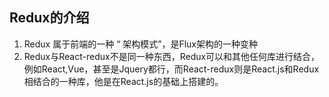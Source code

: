 ## Redux的介绍

1. Redux 属于前端的一种 “ 架构模式”，是Flux架构的一种变种
2. Redux与React-redux不是同一种东西，Redux可以和其他任何库进行结合，例如React,Vue，甚至是Jquery都行，而React-redux则是React.js和Redux相结合的一种库，他是在React.js的基础上搭建的。

